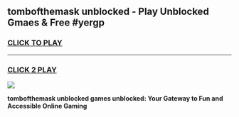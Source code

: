 
## tombofthemask unblocked - Play Unblocked Gmaes & Free #yergp
<h3>
<a href="https://news.freeplayer.one?title=tombofthemask_unblocked&ref=03M">CLICK TO PLAY</a></h3>
<hr>

<h3>
<a href="https://news.freeplayer.one?title=tombofthemask_unblocked&ref=03M">CLICK 2 PLAY</a>
  
</h3>

<a href="https://news.freeplayer.one?title=tombofthemask_unblocked&ref=03M"><img src="https://clearcache.store/games.png"></a>


**tombofthemask unblocked games unblocked: Your Gateway to Fun and Accessible Online Gaming**
